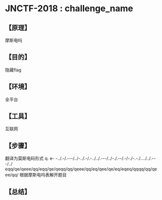 # JNCTF-2018 : challenge_name
## **【原理】**
摩斯电吗
## **【目的】**
隐藏flag
## **【环境】**
全平台
## **【工具】**
互联网
## **【步骤】**
翻译为莫斯电码形式
q. e-
-../.-/.---/../-../.-/.-../../.---/../-./.--/.-/-./-.-./..../../.---/../
eqq/qe/qeee/qq/eqq/qe/qeqq/qq/qeee/qq/eq/qee/qe/eq/eqeq/qqqq/qq/qeee/qq/
根据摩斯电吗表解开题目
## **【总结】**
